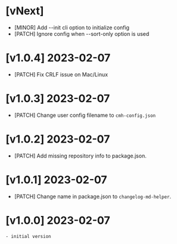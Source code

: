 # [vNext]

- [MINOR] Add --init cli option to initialize config
- [PATCH] Ignore config when --sort-only option is used

# [v1.0.4] 2023-02-07

- [PATCH] Fix CRLF issue on Mac/Linux

# [v1.0.3] 2023-02-07

- [PATCH] Change user config filename to `cmh-config.json`

# [v1.0.2] 2023-02-07

- [PATCH] Add missing repository info to package.json.

# [v1.0.1] 2023-02-07

- [PATCH] Change name in package.json to `changelog-md-helper`.

# [v1.0.0] 2023-02-07
    - initial version